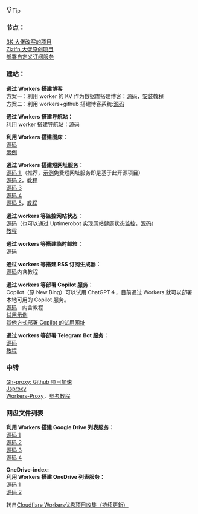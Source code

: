 <div class="markdown-body" id="postBody"><div class="markdown-alert markdown-alert-tip"><p class="markdown-alert-title"><svg class="octicon octicon-light-bulb mr-2" viewBox="0 0 16 16" version="1.1" width="16" height="16" aria-hidden="true"><path d="M8 1.5c-2.363 0-4 1.69-4 3.75 0 .984.424 1.625.984 2.304l.214.253c.223.264.47.556.673.848.284.411.537.896.621 1.49a.75.75 0 0 1-1.484.211c-.04-.282-.163-.547-.37-.847a8.456 8.456 0 0 0-.542-.68c-.084-.1-.173-.205-.268-.32C3.201 7.75 2.5 6.766 2.5 5.25 2.5 2.31 4.863 0 8 0s5.5 2.31 5.5 5.25c0 1.516-.701 2.5-1.328 3.259-.095.115-.184.22-.268.319-.207.245-.383.453-.541.681-.208.3-.33.565-.37.847a.751.751 0 0 1-1.485-.212c.084-.593.337-1.078.621-1.489.203-.292.45-.584.673-.848.075-.088.147-.173.213-.253.561-.679.985-1.32.985-2.304 0-2.06-1.637-3.75-4-3.75ZM5.75 12h4.5a.75.75 0 0 1 0 1.5h-4.5a.75.75 0 0 1 0-1.5ZM6 15.25a.75.75 0 0 1 .75-.75h2.5a.75.75 0 0 1 0 1.5h-2.5a.75.75 0 0 1-.75-.75Z"></path></svg>Tip</p>
<h3>节点：</h3>
</div>
<p><a href="https://github.com/3Kmfi6HP/EDtunnel">3K 大佬改写的项目</a><br>
<a href="https://github.com/zizifn/edgetunnel/blob/main/src/worker-vless.js">Zizifn 大佬原创项目</a><br>
<a href="https://github.com/mjjonone/sub-worker/blob/main/_worker.js">部署自定义订阅服务</a></p>
<h3>建站：</h3>
<p><strong>通过 Workers 搭建博客</strong><br>
方案一：利用 worker 的 KV 作为数据库搭建博客：<a href="https://github.com/gdtool/cloudflare-workers-blog">源码</a>，<a href="https://cfblog.661212.xyz/article/000003/cfblog-plus.html" rel="nofollow">安装教程</a><br>
方案二：利用 workers+github 搭建博客系统:<a href="https://github.com/kasuganosoras/cloudflare-worker-blog">源码</a></p>
<p><strong>通过 Workers 搭建导航站：</strong><br>
利用 worker 搭建导航站：<a href="https://github.com/sleepwood/CF-Worker-Dir">源码</a></p>
<p><strong>利用 Workers 搭建图床：</strong><br>
<a href="https://github.com/iiop123/workers-image-hosting">源码</a><br>
<a href="https://img.231516.xyz/" rel="nofollow">示例</a></p>
<p><strong>通过 Workers 搭建短网址服务：</strong><br>
<a href="https://github.com/igengdu/short/">源码 1 </a>（推荐，<a href="https://d.igdu.xyz/" rel="nofollow">示例</a>免费短网址服务即是基于此开源项目）<br>
<a href="https://github.com/crazypeace/Url-Shorten-Worker">源码 2</a>，<a href="https://zelikk.blogspot.com/2022/07/url-shorten-worker-hide-tutorial.html" rel="nofollow">教程</a><br>
<a href="https://github.com/xyTom/Url-Shorten-Worker/">源码 3</a><br>
<a href="https://github.com/Closty/duanwangzhi">源码 4</a><br>
<a href="https://github.com/Likenttt/eastlake-cloudflare-worker-short-url">源码 5</a>，<a href="https://blog.661212.xyz/index.php/archives/4/" rel="nofollow">教程</a></p>
<p><strong>通过 workers 等监控网站状态：</strong><br>
<a href="https://github.com/eidam/cf-workers-status-page">源码</a>（也可以通过 Uptimerobot 实现网站健康状态监控，<a href="https://github.com/yb/uptime-status">源码</a>）<br>
<a href="https://linux.do/t/topic/10601" rel="nofollow">教程</a></p>
<p><strong>通过 workers 等搭建临时邮箱：</strong><br>
<a href="https://github.com/dreamhunter2333/cloudflare_temp_email">源码</a></p>
<p><strong>通过 workers 等搭建 RSS 订阅生成器：</strong><br>
<a href="https://github.com/yllhwa/RSSWorker">源码</a>内含教程</p>
<p><strong>通过 workers 等部署 Copilot 服务：</strong><br>
Copilot（原 New Bing）可以试用 ChatGPT４，目前通过 Workers 就可以部署本地可用的 Copilot 服务。<br>
<a href="https://github.com/Harry-zklcdc/go-proxy-bingai">源码</a>　内含教程<br>
<a href="https://bingai-cfwk.zklcdc.xyz/web/#/" rel="nofollow">试用示例</a><br>
<a href="https://github.com/Harry-zklcdc/go-proxy-bingai/wiki/%E6%BC%94%E7%A4%BA%E7%AB%99">其他方式部署 Copilot 的试用网址</a></p>
<p><strong>通过 workers 等部署 Telegram Bot 服务：</strong><br>
<a href="https://github.com/Tsuk1ko/cfworker-telegraf-template">源码</a><br>
<a href="https://moe.best/tutorial/cfworker-telegraf-tgbot.html" rel="nofollow">教程</a></p>
<h3>中转</h3>
<p><a href="https://github.com/hunshcn/gh-proxy">Gh-proxy: Github 项目加速</a><br>
<a href="https://github.com/EtherDream/jsproxy/tree/master/cf-worker">Jsproxy</a><br>
<a href="https://github.com/klightso/Workers-Proxy-1">Workers-Proxy</a>，<a href="https://www.locmjj.com/274.html" rel="nofollow">参考教程</a></p>
<h3>网盘文件列表</h3>
<p><strong>利用 Workers 搭建 Google Drive 列表服务：</strong><br>
<a href="https://github.com/xunyixiangchao/goindex%EF%BC%9B">源码 1</a><br>
<a href="https://github.com/yanzai/goindex%EF%BC%9B">源码 2</a><br>
<a href="https://github.com/Aicirou/goindex-theme-acrou">源码 3</a><br>
<a href="https://github.com/maple3142/GDIndex">源码 4</a></p>
<p><strong>OneDrive-index:</strong><br>
<strong>利用 Workers 搭建 OneDrive 列表服务：</strong><br>
<a href="https://github.com/spencerwooo/onedrive-cf-index">源码 1</a><br>
<a href="https://github.com/Eggsmemory/OneDrive-Index-Cloudflare-Worker-Cht">源码 2</a></p>
<p>转自<a href="https://igdux.com/workers" rel="nofollow">Cloudflare Workers优秀项目收集（持续更新）</a></p></div>